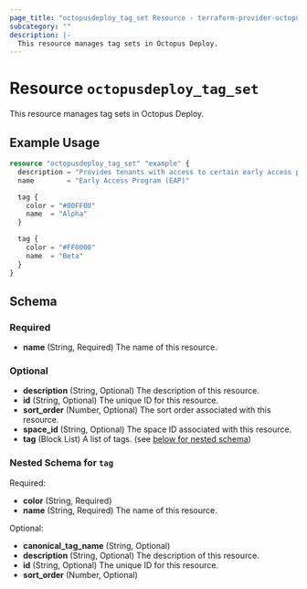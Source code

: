 ```yaml
---
page_title: "octopusdeploy_tag_set Resource - terraform-provider-octopusdeploy"
subcategory: ""
description: |-
  This resource manages tag sets in Octopus Deploy.
---
```


# Resource `octopusdeploy_tag_set`

This resource manages tag sets in Octopus Deploy.

## Example Usage

```terraform
resource "octopusdeploy_tag_set" "example" {
  description = "Provides tenants with access to certain early access programs."
  name        = "Early Access Program (EAP)"

  tag {
    color = "#00FF00"
    name  = "Alpha"
  }

  tag {
    color = "#FF0000"
    name  = "Beta"
  }
}
```

## Schema

### Required

- **name** (String, Required) The name of this resource.

### Optional

- **description** (String, Optional) The description of this resource.
- **id** (String, Optional) The unique ID for this resource.
- **sort_order** (Number, Optional) The sort order associated with this resource.
- **space_id** (String, Optional) The space ID associated with this resource.
- **tag** (Block List) A list of tags. (see [below for nested schema](#nestedblock--tag))

<a id="nestedblock--tag"></a>
### Nested Schema for `tag`

Required:

- **color** (String, Required)
- **name** (String, Required) The name of this resource.

Optional:

- **canonical_tag_name** (String, Optional)
- **description** (String, Optional) The description of this resource.
- **id** (String, Optional) The unique ID for this resource.
- **sort_order** (Number, Optional)


